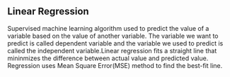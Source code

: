 ## Linear Regression 

Supervised machine learning algorithm used to predict the value of a variable based on the value of another variable. The variable we want to predict is called dependent variable and the variable we used to predict is called the independent variable.Linear regression fits a straight line that mininmizes the difference between actual value and predicted value. Regression uses Mean Square Error(MSE) method to find the best-fit line. 